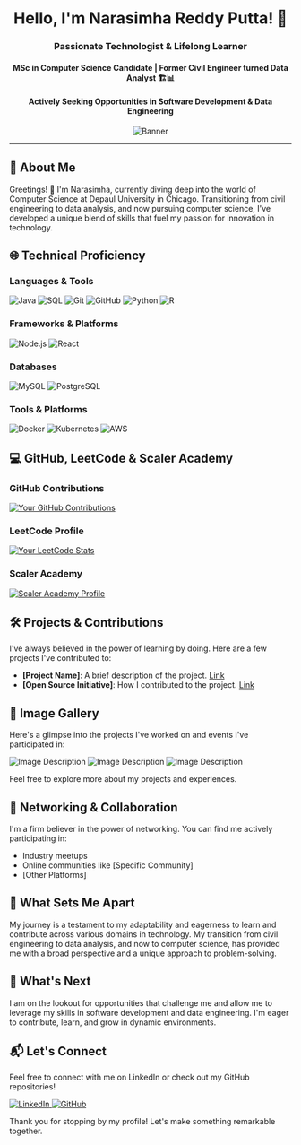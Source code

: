 <div align="center">

# Hello, I'm Narasimha Reddy Putta! 🚀

### Passionate Technologist & Lifelong Learner
#### MSc in Computer Science Candidate | Former Civil Engineer turned Data Analyst 🏗️📊
#### Actively Seeking Opportunities in Software Development & Data Engineering

![Banner]([[URL_TO_YOUR_IMAGE](https://stock.adobe.com/search?k=technology+banner&asset_id=582575676)](https://www.pexels.com/photo/plants-under-starry-sky-355887/))

</div>

---

## 🌟 About Me

Greetings! 👋 I'm Narasimha, currently diving deep into the world of Computer Science at Depaul University in Chicago. Transitioning from civil engineering to data analysis, and now pursuing computer science, I've developed a unique blend of skills that fuel my passion for innovation in technology.

## 🌐 Technical Proficiency

### Languages & Tools

![Java](https://img.shields.io/badge/Java-%23ED8B00.svg?style=for-the-badge&logo=java&logoColor=white)
![SQL](https://img.shields.io/badge/SQL-%2300f.svg?style=for-the-badge&logo=mysql&logoColor=white)
![Git](https://img.shields.io/badge/-Git-%23F05032.svg?style=for-the-badge&logo=git&logoColor=%23ffffff)
![GitHub](https://img.shields.io/badge/-GitHub-%23181717.svg?style=for-the-badge&logo=github&logoColor=white)
![Python](https://img.shields.io/badge/Python-%2314354C.svg?style=for-the-badge&logo=python&logoColor=white)
![R](https://img.shields.io/badge/R-%23276DC3.svg?style=for-the-badge&logo=r&logoColor=white)

### Frameworks & Platforms

![Node.js](https://img.shields.io/badge/Node.js-%2343853D.svg?style=for-the-badge&logo=node.js&logoColor=white)
![React](https://img.shields.io/badge/React-%2320232a.svg?style=for-the-badge&logo=react&logoColor=%2361DAFB)

### Databases

![MySQL](https://img.shields.io/badge/MySQL-%2300f.svg?style=for-the-badge&logo=mysql&logoColor=white)
![PostgreSQL](https://img.shields.io/badge/PostgreSQL-%23316192.svg?style=for-the-badge&logo=postgresql&logoColor=white)

### Tools & Platforms

![Docker](https://img.shields.io/badge/Docker-%232496ED.svg?style=for-the-badge&logo=docker&logoColor=white)
![Kubernetes](https://img.shields.io/badge/Kubernetes-%23326CE5.svg?style=for-the-badge&logo=kubernetes&logoColor=white)
![AWS](https://img.shields.io/badge/AWS-%23FF9900.svg?style=for-the-badge&logo=amazonaws&logoColor=white)


## 💻 GitHub, LeetCode & Scaler Academy

### GitHub Contributions

[![Your GitHub Contributions](https://github-readme-stats.vercel.app/api?username=yourgithubusername&count_private=true&show_icons=true&theme=dark)](https://github.com/yourgithubusername)

### LeetCode Profile

[![Your LeetCode Stats](https://leetcode-stats-six.vercel.app/api?username=yourleetcodeusername&theme=dark)]([https://leetcode.com/yourleetcodeusername/](https://leetcode.com/narasimha_reddy_putta94/))

### Scaler Academy

[![Scaler Academy Profile](https://scaler-og-image.vercel.app/api/yourscalerusername)](https://www.scaler.com/)



## 🛠️ Projects & Contributions

I've always believed in the power of learning by doing. Here are a few projects I've contributed to:

- **[Project Name]**: A brief description of the project. [Link](#)
- **[Open Source Initiative]**: How I contributed to the project. [Link](#)

## 📸 Image Gallery

Here's a glimpse into the projects I've worked on and events I've participated in:

![Image Description](URL_TO_YOUR_IMAGE)
![Image Description](URL_TO_YOUR_IMAGE)
![Image Description](URL_TO_YOUR_IMAGE)

Feel free to explore more about my projects and experiences.

## 🤝 Networking & Collaboration

I'm a firm believer in the power of networking. You can find me actively participating in:

- Industry meetups
- Online communities like [Specific Community]
- [Other Platforms]

## 🌟 What Sets Me Apart

My journey is a testament to my adaptability and eagerness to learn and contribute across various domains in technology. My transition from civil engineering to data analysis, and now to computer science, has provided me with a broad perspective and a unique approach to problem-solving.

## 🚀 What's Next

I am on the lookout for opportunities that challenge me and allow me to leverage my skills in software development and data engineering. I'm eager to contribute, learn, and grow in dynamic environments.

## 📬 Let's Connect

Feel free to connect with me on LinkedIn or check out my GitHub repositories!

<a href="https://www.linkedin.com/in/yourlinkedinprofile/">
  <img alt="LinkedIn" src="https://img.shields.io/badge/LinkedIn-Narasimha%20Reddy%20Putta-blue?style=for-the-badge&logo=linkedin"/>
</a>
<a href="https://github.com/yourgithubusername">
  <img alt="GitHub" src="https://img.shields.io/badge/GitHub-yourgithubusername-lightgrey?style=for-the-badge&logo=github"/>
</a>


Thank you for stopping by my profile! Let's make something remarkable together.

</div>
